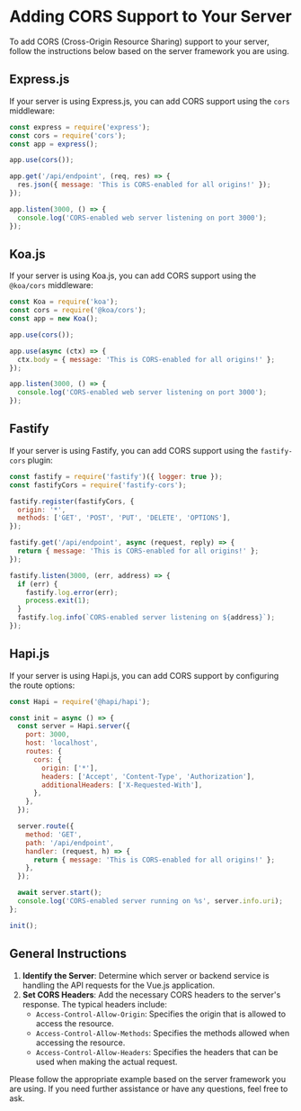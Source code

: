 # Adding CORS Support to Your Server

To add CORS (Cross-Origin Resource Sharing) support to your server, follow the instructions below based on the server framework you are using.

## Express.js

If your server is using Express.js, you can add CORS support using the `cors` middleware:

```javascript
const express = require('express');
const cors = require('cors');
const app = express();

app.use(cors());

app.get('/api/endpoint', (req, res) => {
  res.json({ message: 'This is CORS-enabled for all origins!' });
});

app.listen(3000, () => {
  console.log('CORS-enabled web server listening on port 3000');
});
```

## Koa.js

If your server is using Koa.js, you can add CORS support using the `@koa/cors` middleware:

```javascript
const Koa = require('koa');
const cors = require('@koa/cors');
const app = new Koa();

app.use(cors());

app.use(async (ctx) => {
  ctx.body = { message: 'This is CORS-enabled for all origins!' };
});

app.listen(3000, () => {
  console.log('CORS-enabled web server listening on port 3000');
});
```

## Fastify

If your server is using Fastify, you can add CORS support using the `fastify-cors` plugin:

```javascript
const fastify = require('fastify')({ logger: true });
const fastifyCors = require('fastify-cors');

fastify.register(fastifyCors, {
  origin: '*',
  methods: ['GET', 'POST', 'PUT', 'DELETE', 'OPTIONS'],
});

fastify.get('/api/endpoint', async (request, reply) => {
  return { message: 'This is CORS-enabled for all origins!' };
});

fastify.listen(3000, (err, address) => {
  if (err) {
    fastify.log.error(err);
    process.exit(1);
  }
  fastify.log.info(`CORS-enabled server listening on ${address}`);
});
```

## Hapi.js

If your server is using Hapi.js, you can add CORS support by configuring the route options:

```javascript
const Hapi = require('@hapi/hapi');

const init = async () => {
  const server = Hapi.server({
    port: 3000,
    host: 'localhost',
    routes: {
      cors: {
        origin: ['*'],
        headers: ['Accept', 'Content-Type', 'Authorization'],
        additionalHeaders: ['X-Requested-With'],
      },
    },
  });

  server.route({
    method: 'GET',
    path: '/api/endpoint',
    handler: (request, h) => {
      return { message: 'This is CORS-enabled for all origins!' };
    },
  });

  await server.start();
  console.log('CORS-enabled server running on %s', server.info.uri);
};

init();
```

## General Instructions

1. **Identify the Server**: Determine which server or backend service is handling the API requests for the Vue.js application.
2. **Set CORS Headers**: Add the necessary CORS headers to the server's response. The typical headers include:
   - `Access-Control-Allow-Origin`: Specifies the origin that is allowed to access the resource.
   - `Access-Control-Allow-Methods`: Specifies the methods allowed when accessing the resource.
   - `Access-Control-Allow-Headers`: Specifies the headers that can be used when making the actual request.

Please follow the appropriate example based on the server framework you are using. If you need further assistance or have any questions, feel free to ask.
